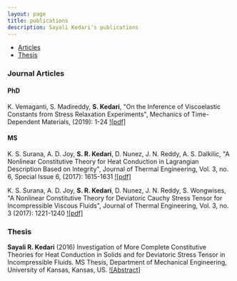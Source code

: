 ```yaml
---
layout: page
title: publications
description: Sayali Kedari's publications
---
```


<div class="navbar">
    <div class="navbar-inner">
        <ul class="nav">
            <li><a href="#articles">Articles</a></li>
            <li><a href="#thesis">Thesis</a></li>
        </ul>
    </div>
</div>


### <a name="Articles"></a>Journal Articles

#### PhD

K. Vemaganti, S. Madireddy, **S. Kedari**, "On the Inference of Viscoelastic Constants from Stress Relaxation Experiments", Mechanics of Time-Dependent Materials, (2019): 1-24
[![pdf]](https://link.springer.com/article/10.1007%2Fs11043-018-09403-y)

#### MS

K. S. Surana, A. D. Joy, **S. R. Kedari**, D. Nunez, J. N. Reddy, A. S. Dalkilic, "A Nonlinear Constitutive Theory for Heat Conduction in Lagrangian Description Based on Integrity", Journal of Thermal Engineering, Vol. 3, no. 6, Special Issue 6, (2017): 1615-1631
[![pdf]](https://kuscholarworks.ku.edu/bitstream/handle/1808/27330/Surana_2017.pdf?sequence=1)

K. S. Surana, A. D. Joy, **S. R. Kedari**, D. Nunez, J. N. Reddy, S. Wongwises, "A Nonlinear Constitutive Theory for Deviatoric Cauchy Stress Tensor for Incompressible Viscous Fluids", Journal of Thermal Engineering, Vol. 3, no. 3 (2017): 1221-1240
[![pdf]](https://kuscholarworks.ku.edu/bitstream/handle/1808/27331/SuranaK_2017.pdf?sequence=1)


### <a name="thesis"></a>Thesis

**Sayali R. Kedari** (2016) Investigation of More Complete Constitutive Theories for Heat Conduction in Solids and for Deviatoric Stress Tensor in Incompressible Fluids.  MS Thesis, Department of Mechanical Engineering,
University of Kansas, Kansas, US.
[![Abstract]](https://kuscholarworks.ku.edu/handle/1808/24136)
